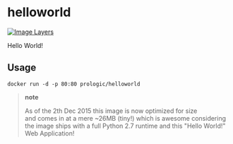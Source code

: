 helloworld
=====

[![Image Layers](https://badge.imagelayers.io/prologic/hello:latest.svg)](https://imagelayers.io/?images=prologic/hello:latest)

Hello World!

Usage
-----

    docker run -d -p 80:80 prologic/helloworld

> **note**
>
> As of the 2th Dec 2015 this image is now optimized for size  
> and comes in at a mere ~26MB (tiny!) which is awesome considering the image ships with a full Python 2.7 runtime and this "Hello World!" Web Application!
>

